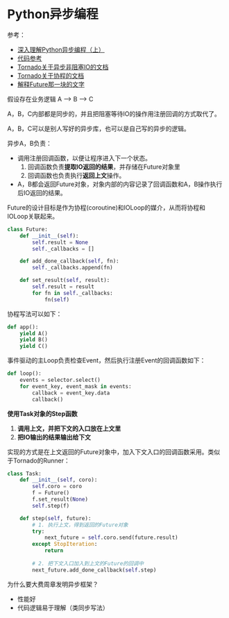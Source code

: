 # Python异步编程

参考：

- [深入理解Python异步编程（上）](http://aju.space/2017/07/31/Drive-into-python-asyncio-programming-part-1.html)
- [代码参考](https://github.com/denglj/aiotutorial/blob/master/part_1/generator.py)
- [Tornado关于异步非阻塞IO的文档](http://www.tornadoweb.org/en/stable/guide/async.html)
- [Tornado关于协程的文档](http://www.tornadoweb.org/en/stable/guide/coroutines.html)
- [解释Future那一块的文字](https://www.binss.me/blog/analyse-the-implement-of-coroutine-in-tornado/)

假设存在业务逻辑 A --> B --> C

A，B，C内部都是同步的，并且把阻塞等待IO的操作用注册回调的方式取代了。

A，B，C可以是别人写好的异步库，也可以是自己写的异步的逻辑。

异步A，B负责：

- 调用注册回调函数，以便让程序进入下一个状态。
    1. 回调函数负责**提取IO返回的结果**，并存储在Future对象里
    2. 回调函数也负责执行**返回上文**操作。
- A，B都会返回Future对象，对象内部的内容记录了回调函数和A，B操作执行后IO返回的结果。

Future的设计目标是作为协程(coroutine)和IOLoop的媒介，从而将协程和IOLoop关联起来。

```python
class Future:
    def __init__(self):
        self.result = None
        self._callbacks = []

    def add_done_callback(self, fn):
        self._callbacks.append(fn)

    def set_result(self, result):
        self.result = result
        for fn in self._callbacks:
            fn(self)

```

协程写法可以如下：

```python
def app():
    yield A()
    yield B()
    yield C()
```

事件驱动的主Loop负责检查Event，然后执行注册Event的回调函数如下：

```python
def loop():
    events = selector.select()
    for event_key, event_mask in events:
        callback = event_key.data
        callback()
```

**使用Task对象的Step函数**

1. **调用上文，并把下文的入口放在上文里**
2. **把IO输出的结果输出给下文**

实现的方式是在上文返回的Future对象中，加入下文入口的回调函数采用。类似于Tornado的Runner：

```python
class Task:
    def __init__(self, coro):
        self.coro = coro
        f = Future()
        f.set_result(None)
        self.step(f)

    def step(self, future):
        # 1. 执行上文，得到返回的Future对象
        try:
            next_future = self.coro.send(future.result) 
        except StopIteration:
            return
 
        # 2. 把下文入口加入到上文的Future的回调中
        next_future.add_done_callback(self.step) 
```


为什么要大费周章发明异步框架？

- 性能好
- 代码逻辑易于理解（类同步写法）
